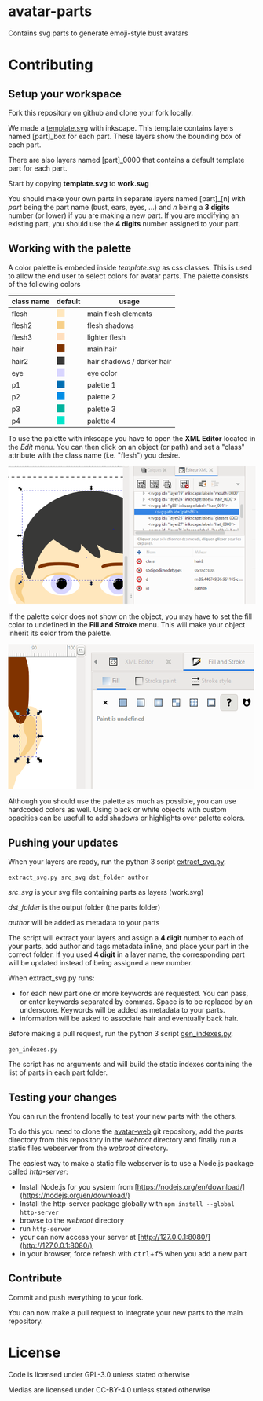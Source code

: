 # avatar-parts
Contains svg parts to generate emoji-style bust avatars

# Contributing

## Setup your workspace

Fork this repository on github and clone your fork locally.

We made a [template.svg](template.svg) with inkscape. This template contains layers named [part]_box for each part. These layers show the bounding box of each part.

There are also layers named [part]_0000 that contains a default template part for each part.

Start by copying **template.svg** to **work.svg**

You should make your own parts in separate layers named [part]_[n] with *part* being the part name (bust, ears, eyes, ...) and *n* being a **3 digits** number (or lower) if you are making a new part. If you are modifying an existing part, you should use the **4 digits** number assigned to your part.

## Working with the palette

A color palette is embeded inside *template.svg* as css classes. This is used to allow the end user to select colors for avatar parts. The palette consists of the following colors

class name | default | usage
---------- | ------- | -----
flesh      | ![#ffe7bd](resources/flesh.png "#ffe7bd") | main flesh elements
flesh2     | ![#f7cf88](resources/flesh2.png "#f7cf88") | flesh shadows
flesh3     | ![#ffdebd](resources/flesh3.png "#ffdebd") | lighter flesh
hair       | ![#803300](resources/hair.png "#803300") | main hair
hair2      | ![#383837](resources/hair2.png "#383837") | hair shadows / darker hair
eye        | ![#d8d5ff](resources/eye.png "#d8d5ff") | eye color
p1         | ![#006eb3](resources/p1.png "#006eb3") | palette 1
p2         | ![#008de6](resources/p2.png "#008de6") | palette 2
p3         | ![#00b39e](resources/p3.png "#00b39e") | palette 3
p4         | ![#00e6cb](resources/p4.png "#00e6cb") | palette 4

To use the palette with inkscape you have to open the **XML Editor** located in the *Edit* menu. You can then click on an object (or path) and set a "class" attribute with the class name (i.e. "flesh") you desire.

![xmleditor](resources/palette_edit.png "XML Editor")

If the palette color does not show on the object, you may have to set the fill color to undefined in the **Fill and Stroke** menu. This will make your object inherit its color from the palette.

![fillcolor](resources/fill.png "Undefined Fill")

Although you should use the palette as much as possible, you can use hardcoded colors as well. Using black or white objects with custom opacities can be usefull to add shadows or highlights over palette colors.

## Pushing your updates
When your layers are ready, run the python 3 script [extract_svg.py](extract_svg.py).

`extract_svg.py src_svg dst_folder author`

*src_svg* is your svg file containing parts as layers (work.svg)

*dst_folder* is the output folder (the parts folder)

*author* will be added as metadata to your parts

The script will extract your layers and assign a **4 digit** number to each of your parts, add author and tags metadata inline, and place your part in the correct folder. If you used **4 digit** in a layer name, the corresponding part will be updated instead of being assigned a new number.

When extract_svg.py runs:
- for each new part one or more keywords are requested. You can pass, or enter keywords separated by commas. Space is to be replaced by an underscore. Keywords will be added as metadata to your parts.
- information will be asked to associate hair and eventually back hair.

Before making a pull request, run the python 3 script [gen_indexes.py](gen_indexes.py).

`gen_indexes.py`

The script has no arguments and will build the static indexes containing the list of parts in each part folder.

## Testing your changes

You can run the frontend locally to test your new parts with the others.

To do this you need to clone the [avatar-web](https://github.com/profile-generators/avatar-web) git repository, add the *parts* directory from this repository in the *webroot* directory and finally run a static files webserver from the *webroot* directory.

The easiest way to make a static file webserver is to use a Node.js package called *http-server*: 
- Install Node.js for you system from [https://nodejs.org/en/download/](https://nodejs.org/en/download/)
- Install the http-server package globally with `npm install --global http-server`
- browse to the *webroot* directory
- run `http-server`
- your can now access your server at [http://127.0.0.1:8080/](http://127.0.0.1:8080/)
- in your browser, force refresh with <kbd>ctrl</kbd>+<kbd>f5</kbd> when you add a new part

## Contribute

Commit and push everything to your fork.

You can now make a pull request to integrate your new parts to the main repository.


# License
Code is licensed under GPL-3.0 unless stated otherwise

Medias are licensed under CC-BY-4.0 unless stated otherwise
